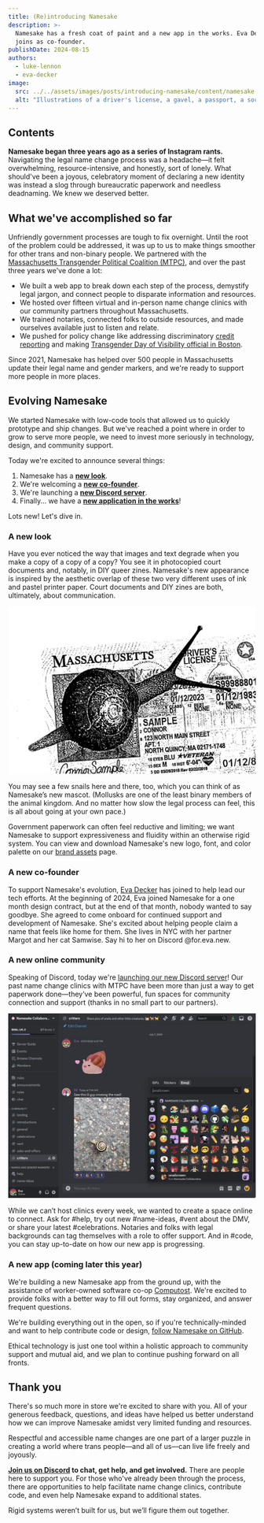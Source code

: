 ```yaml
---
title: (Re)introducing Namesake
description: >-
  Namesake has a fresh coat of paint and a new app in the works. Eva Decker
  joins as co-founder.
publishDate: 2024-08-15
authors:
  - luke-lennon
  - eva-decker
image:
  src: ../../assets/images/posts/introducing-namesake/content/namesake.webp
  alt: "Illustrations of a driver's license, a gavel, a passport, a social security card, and a flower with snails."
---
```


## Contents

**Namesake began three years ago as a series of Instagram rants.** Navigating the legal name change process was a headache—it felt overwhelming, resource-intensive, and honestly, sort of lonely. What should've been a joyous, celebratory moment of declaring a new identity was instead a slog through bureaucratic paperwork and needless deadnaming. We knew we deserved better.

## What we've accomplished so far

Unfriendly government processes are tough to fix overnight. Until the root of the problem could be addressed, it was up to us to make things smoother for other trans and non-binary people. We partnered with the [Massachusetts Transgender Political Coalition (MTPC)](https://www.masstpc.org/what-we-do/ida-network/), and over the past three years we've done a lot:

- We built a web app to break down each step of the process, demystify legal jargon, and connect people to disparate information and resources.
- We hosted over fifteen virtual and in-person name change clinics with our community partners throughout Massachusetts.
- We trained notaries, connected folks to outside resources, and made ourselves available just to listen and relate.
- We pushed for policy change like addressing discriminatory [credit reporting](https://pressley.house.gov/2023/03/31/pressley-unveils-bill-to-make-credit-reporting-system-more-inclusive-for-trans-nonbinary-folks/) and making [Transgender Day of Visibility official in Boston](https://www.boston.gov/news/transgender-day-visibility).

Since 2021, Namesake has helped over 500 people in Massachusetts update their legal name and gender markers, and we're ready to support more people in more places.

## Evolving Namesake

We started Namesake with low-code tools that allowed us to quickly prototype and ship changes. But we've reached a point where in order to grow to serve more people, we need to invest more seriously in technology, design, and community support.

Today we're excited to announce several things:

1. Namesake has a [**new look**](#a-new-look).
2. We're welcoming a [**new co-founder**](#a-new-co-founder).
3. We're launching a [**new Discord server**](#a-new-online-community).
4. Finally... we have a [**new application in the works**](#a-new-app-coming-later-this-year)!

Lots new! Let's dive in.

### A new look

Have you ever noticed the way that images and text degrade when you make a copy of a copy of a copy? You see it in photocopied court documents and, notably, in DIY queer zines. Namesake's new appearance is inspired by the aesthetic overlap of these two very different uses of ink and pastel printer paper. Court documents and DIY zines are both, ultimately, about communication.

![Illustrations of a driver's license, a gavel, a passport, a social security card, and a flower with snails.](../../assets/images/posts/introducing-namesake/content/brand-preview.webp)

You may see a few snails here and there, too, which you can think of as Namesake’s new mascot. (Mollusks are one of the least binary members of the animal kingdom. And no matter how slow the legal process can feel, this is all about going at your own pace.)

Government paperwork can often feel reductive and limiting; we want Namesake to support expressiveness and fluidity within an otherwise rigid system. You can view and download Namesake's new logo, font, and color palette on our [brand assets](/brand-assets) page.

### A new co-founder

To support Namesake's evolution, [Eva Decker](https://eva.town) has joined to help lead our tech efforts. At the beginning of 2024, Eva joined Namesake for a one month design contract, but at the end of that month, nobody wanted to say goodbye. She agreed to come onboard for continued support and development of Namesake. She's excited about helping people claim a name that feels like home for them. She lives in NYC with her partner Margot and her cat Samwise. Say hi to her on Discord @for.eva.new.

### A new online community

Speaking of Discord, today we're [launching our new Discord server](/chat)! Our past name change clinics with MTPC have been more than just a way to get paperwork done—they’ve been powerful, fun spaces for community connection and support (thanks in no small part to our partners).

![](../../assets/images/posts/introducing-namesake/content/discord-preview-full.png)

While we can’t host clinics every week, we wanted to create a space online to connect. Ask for #help, try out new #name-ideas, #vent about the DMV, or share your latest #celebrations. Notaries and folks with legal backgrounds can tag themselves with a role to offer support. And in #code, you can stay up-to-date on how our new app is progressing.

### A new app (coming later this year)

We're building a new Namesake app from the ground up, with the assistance of worker-owned software co-op [Computost](https://www.computost.com/). We're excited to provide folks with a better way to fill out forms, stay organized, and answer frequent questions.

We're building everything out in the open, so if you're technically-minded and want to help contribute code or design, [follow Namesake on GitHub](https://github.com/namesakefyi).

Ethical technology is just one tool within a holistic approach to community support and mutual aid, and we plan to continue pushing forward on all fronts.

## Thank you

There's so much more in store we're excited to share with you. All of your generous feedback, questions, and ideas have helped us better understand how we can improve Namesake amidst very limited funding and resources.

Respectful and accessible name changes are one part of a larger puzzle in creating a world where trans people—and all of us—can live life freely and joyously.

**[Join us on Discord](https://namesake.fyi/chat) to chat, get help, and get involved.** There are people here to support you. For those who've already been through the process, there are opportunities to help facilitate name change clinics, contribute code, and even help Namesake expand to additional states.

Rigid systems weren’t built for us, but we’ll figure them out together.